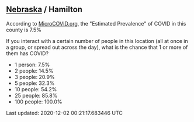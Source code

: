 
## [Nebraska](/united-states/nebraska) / Hamilton

According to [MicroCOVID.org](http://microcovid.org),
the "Estimated Prevalence" of COVID in this county is 7.5%

If you interact with a certain number of people in this location
(all at once in a group, or spread out across the day), what is the chance that
1 or more of them has COVID?

- 1 person: 7.5%
- 2 people: 14.5%
- 3 people: 20.9%
- 5 people: 32.3%
- 10 people: 54.2%
- 25 people: 85.8%
- 100 people: 100.0%

Last updated: 2020-12-02 00:21:17.683446 UTC
